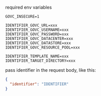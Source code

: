 required env variables
```
GOVC_INSECURE=1

IDENTIFIER_GOVC_URL=xxx
IDENTIFIER_GOVC_USERNAME=xxx
IDENTIFIER_GOVC_PASSWORD=xxx
IDENTIFIER_GOVC_DATACENTER=xxx
IDENTIFIER_GOVC_DATASTORE=xxx
IDENTIFIER_GOVC_RESOURCE_POOL=xxx

IDENTIFIER_TEMPLATE_NAME=xxx
IDENTIFIER_TARGET_DIRECTORY=xxx
```
pass identifier in the request body, like this:
```json
{
  "identifier": "IDENTIFIER"
}
```
